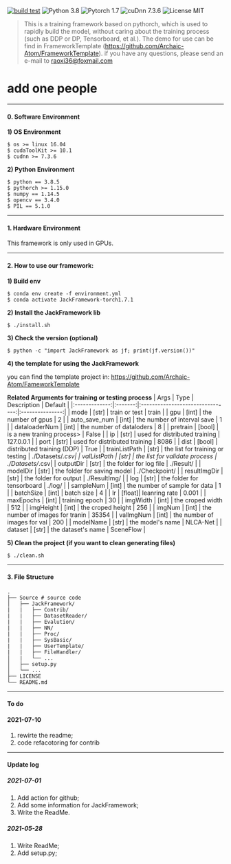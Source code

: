 [![build test](https://github.com/Archaic-Atom/JackFramework/actions/workflows/build%20test.yml/badge.svg?event=push)](https://github.com/Archaic-Atom/JackFramework/actions/workflows/build%20test.yml)
![Python 3.8](https://img.shields.io/badge/python-3.8-green.svg?style=plastic)
![Pytorch 1.7](https://img.shields.io/badge/PyTorch%20-%23EE4C2C.svg?style=plastic)
![cuDnn 7.3.6](https://img.shields.io/badge/cudnn-7.3.6-green.svg?style=plastic)
![License MIT](https://img.shields.io/badge/license-MIT-green.svg?style=plastic)

>This is a training framework based on pythorch, which is used to rapidly build the model, without caring about the training process (such as DDP or DP, Tensorboard, et al.). The demo for use can be find in FrameworkTemplate (https://github.com/Archaic-Atom/FrameworkTemplate). if you have any questions, please send an e-mail to raoxi36@foxmail.com

# add one people
--- 
#### 0. Software Environment
**1) OS Environment**
```
$ os >= linux 16.04
$ cudaToolKit >= 10.1
$ cudnn >= 7.3.6
```

**2) Python Environment**
```
$ python == 3.8.5
$ pythorch >= 1.15.0
$ numpy == 1.14.5
$ opencv == 3.4.0
$ PIL == 5.1.0
```

---
#### 1. Hardware Environment
This framework is only used in GPUs.

---
#### 2. How to use our framework:
**1) Build env**
```
$ conda env create -f environment.yml
$ conda activate JackFramework-torch1.7.1
```
**2) Install the JackFramework lib**
```
$ ./install.sh
```
**3) Check the version (optional)**
```
$ python -c "import JackFramework as jf; print(jf.version())"
```

**4) the template for using the JackFramework**

you can find the template project in: https://github.com/Archaic-Atom/FameworkTemplate

**Related Arguments for training or testing process**
|   Args        |   Type  |      Description                 | Default         |
|:-------------:|:-------:|:--------------------------------:|:---------------:|
| mode          |  [str]  |         train or test            |  train          |
| gpu           |  [int]  |        the number of gpus        |    2            |
| auto_save_num |  [int]  | the number of interval save      |    1            |
| dataloaderNum |  [int]  |  the number of dataloders        |    8            |
| pretrain      |  [bool] |    is a new traning process>     |  False          |
| ip            |  [str]  | used for distributed training    | 127.0.0.1       |
| port          |  [str]  | used for distributed training    | 8086            |
| dist          |  [bool] | distributed training (DDP)       | True            |
| trainListPath |  [str]  | the list for training or testing | ./Datasets/*.csv|
| valListPath   |  [str]  | the list for validate process    | ./Datasets/*.csv|
| outputDir     |  [str]  | the folder for log file          | ./Result/       |
| modelDir      |  [str]  | the folder for saving model      | ./Checkpoint/   |
| resultImgDir  |  [str]  | the folder for output            | ./ResultImg/    |
| log           |  [str]  | the folder for tensorboard       | ./log/          |
| sampleNum     |  [int]  | the number of sample for data    | 1               |
| batchSize     |  [int]  | batch size                       | 4               |
| lr            |  [float]| leanring rate                    | 0.001           |
| maxEpochs     |  [int]  | training epoch                   | 30              |
| imgWidth      |  [int]  | the croped width                 | 512             |
| imgHeight     |  [int]  | the croped height                | 256             |
| imgNum        |  [int]  | the number of images for tranin  | 35354           |
| valImgNum     |  [int]  | the number of images for val     | 200             |
| modelName     |  [str]  | the model's name                 | NLCA-Net        |
| dataset       |  [str]  | the dataset's name               | SceneFlow       |


**5) Clean the project (if you want to clean generating files)**
```
$ ./clean.sh
```
---
#### 3. File Structure
```
.
├── Source # source code
│   ├── JackFramework/
|   |   ├── Contrib/
|   |   ├── DatasetReader/
|   |   ├── Evalution/
|   |   ├── NN/
|   |   ├── Proc/
|   |   ├── SysBasic/
|   |   ├── UserTemplate/
|   |   ├── FileHandler/ 
│   |   └── ...
│   ├── setup.py
│   └── ...
├── LICENSE
└── README.md
```

---
#### To do
#### 2021-07-10
1. rewirte the readme;
2. code refacotoring for contrib

---
#### Update log
##### 2021-07-01
1. Add action for github;
2. Add some information for JackFramework;
3. Write the ReadMe.

##### 2021-05-28
1. Write ReadMe;
2. Add setup.py;
